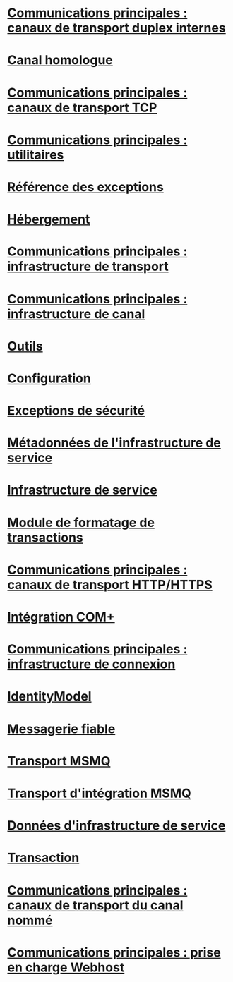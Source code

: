 # [Communications principales : canaux de transport duplex internes](core-communications-internal-duplex-transport-channels.md)
# [Canal homologue](peer-channel.md)
# [Communications principales : canaux de transport TCP](core-communications-tcp-transport-channels.md)
# [Communications principales : utilitaires](core-communications-utilities.md)
# [Référence des exceptions](index.md)
# [Hébergement](hosting-exceptions.md)
# [Communications principales : infrastructure de transport](core-communications-transport-framework.md)
# [Communications principales : infrastructure de canal](core-communications-channel-framework.md)
# [Outils](tools.md)
# [Configuration](configuration.md)
# [Exceptions de sécurité](security-exceptions.md)
# [Métadonnées de l'infrastructure de service](service-framework-metadata.md)
# [Infrastructure de service](service-framework.md)
# [Module de formatage de transactions](transaction-formatter.md)
# [Communications principales : canaux de transport HTTP/HTTPS](core-communications-http-https-transport-channels.md)
# [Intégration COM+](com-integration.md)
# [Communications principales : infrastructure de connexion](core-communications-connection-framework.md)
# [IdentityModel](identitymodel-exceptions.md)
# [Messagerie fiable](reliable-messaging.md)
# [Transport MSMQ](msmq-transport.md)
# [Transport d'intégration MSMQ](msmq-integration-transport.md)
# [Données d'infrastructure de service](service-framework-data.md)
# [Transaction](transaction-exceptions.md)
# [Communications principales : canaux de transport du canal nommé](core-communications-named-pipe-transport-channels.md)
# [Communications principales : prise en charge Webhost](core-communications-webhost-support.md)
